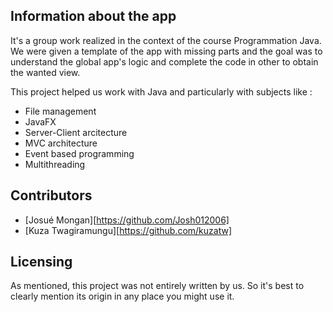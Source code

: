 ## Information about the app

It's a group work realized in the context of the course Programmation Java. We were given a template of the app with missing parts and the goal was to understand the global app's logic 
and complete the code in other to obtain the wanted view.

This project helped us work with Java and particularly with subjects like :
- File management
- JavaFX
- Server-Client arcitecture
- MVC architecture
- Event based programming
- Multithreading

## Contributors

- [Josué Mongan][https://github.com/Josh012006]
- [Kuza Twagiramungu][https://github.com/kuzatw]

## Licensing

As mentioned, this project was not entirely written by us. So it's best to clearly mention its origin in any place you might use it.
